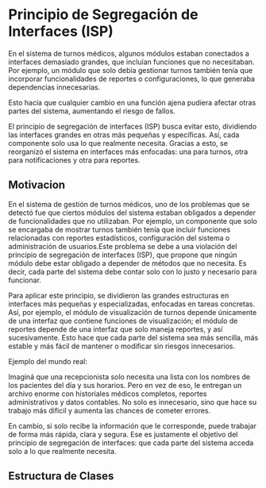 # Principio de Segregación de Interfaces (ISP) 

En el sistema de turnos médicos, algunos módulos estaban conectados a interfaces demasiado grandes, que incluían funciones que no necesitaban. Por ejemplo, un módulo que solo debía gestionar turnos también tenía que incorporar funcionalidades de reportes o configuraciones, lo que generaba dependencias innecesarias.

Esto hacía que cualquier cambio en una función ajena pudiera afectar otras partes del sistema, aumentando el riesgo de fallos.

El principio de segregación de interfaces (ISP) busca evitar esto, dividiendo las interfaces grandes en otras más pequeñas y específicas. Así, cada componente solo usa lo que realmente necesita. Gracias a esto, se reorganizó el sistema en interfaces más enfocadas: una para turnos, otra para notificaciones y otra para reportes.



## Motivacion 

En el sistema de gestión de turnos médicos, uno de los problemas que se detectó fue que ciertos módulos del sistema estaban obligados a depender de funcionalidades que no utilizaban. Por ejemplo, un componente que solo se encargaba de mostrar turnos también tenía que incluir funciones relacionadas con reportes estadísticos, configuración del sistema o administración de usuarios.Este problema se debe a una violación del principio de segregación de interfaces (ISP), que propone que ningún módulo debe estar obligado a depender de métodos que no necesita. Es decir, cada parte del sistema debe contar solo con lo justo y necesario para funcionar.

Para aplicar este principio, se dividieron las grandes estructuras en interfaces más pequeñas y especializadas, enfocadas en tareas concretas. Así, por ejemplo, el módulo de visualización de turnos depende únicamente de una interfaz que contiene funciones de visualización; el módulo de reportes depende de una interfaz que solo maneja reportes, y así sucesivamente. Esto hace que cada parte del sistema sea más sencilla, más estable y más fácil de mantener o modificar sin riesgos innecesarios.

Ejemplo del mundo real: 

Imaginá que una recepcionista solo necesita una lista con los nombres de los pacientes del día y sus horarios. Pero en vez de eso, le entregan un archivo enorme con historiales médicos completos, reportes administrativos y datos contables. No solo es innecesario, sino que hace su trabajo más difícil y aumenta las chances de cometer errores.

En cambio, si solo recibe la información que le corresponde, puede trabajar de forma más rápida, clara y segura. Ese es justamente el objetivo del principio de segregación de interfaces: que cada parte del sistema acceda solo a lo que realmente necesita.



## Estructura de Clases







